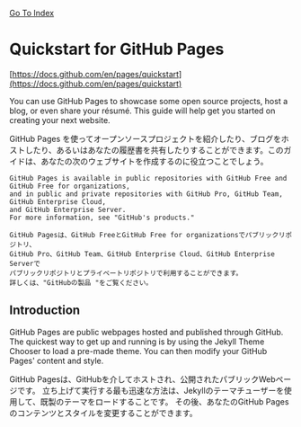 [Go To Index](../)
# Quickstart for GitHub Pages

[https://docs.github.com/en/pages/quickstart](https://docs.github.com/en/pages/quickstart)

You can use GitHub Pages to showcase some open source projects, host a blog, or even share your résumé. This guide will help get you started on creating your next website.

GitHub Pages を使ってオープンソースプロジェクトを紹介したり、ブログをホストしたり、あるいはあなたの履歴書を共有したりすることができます。このガイドは、あなたの次のウェブサイトを作成するのに役立つことでしょう。

```
GitHub Pages is available in public repositories with GitHub Free and GitHub Free for organizations, 
and in public and private repositories with GitHub Pro, GitHub Team, GitHub Enterprise Cloud, 
and GitHub Enterprise Server. 
For more information, see "GitHub's products."

GitHub Pagesは、GitHub FreeとGitHub Free for organizationsでパブリックリポジトリ、
GitHub Pro、GitHub Team、GitHub Enterprise Cloud、GitHub Enterprise Serverで
パブリックリポジトリとプライベートリポジトリで利用することができます。
詳しくは、"GitHubの製品 "をご覧ください。
```

## Introduction

GitHub Pages are public webpages hosted and published through GitHub. 
The quickest way to get up and running is by using the Jekyll Theme Chooser to load a pre-made theme. 
You can then modify your GitHub Pages' content and style.

GitHub Pagesは、GitHubを介してホストされ、公開されたパブリックWebページです。
立ち上げて実行する最も迅速な方法は、Jekyllのテーマチューザーを使用して、既製のテーマをロードすることです。
その後、あなたのGitHub Pagesのコンテンツとスタイルを変更することができます。